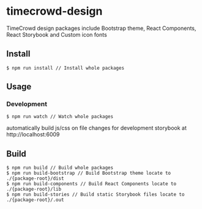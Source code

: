 # timecrowd-design

TimeCrowd design packages include Bootstrap theme, React Components, React Storybook and Custom icon fonts

## Install

```
$ npm run install // Install whole packages
```

## Usage

### Development

```
$ npm run watch // Watch whole packages
```
automatically build js/css on file changes for development
storybook at http://localhost:6009

## Build

```
$ npm run build // Build whole packages
$ npm run build-bootstrap // Build Bootstrap theme locate to ./{package-root}/dist
$ npm run build-components // Build React Components locate to ./{package-root}/lib
$ npm run build-stories // Build static Storybook files locate to ./{package-root}/.out
```
